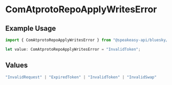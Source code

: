 # ComAtprotoRepoApplyWritesError

## Example Usage

```typescript
import { ComAtprotoRepoApplyWritesError } from "@speakeasy-api/bluesky/models/errors";

let value: ComAtprotoRepoApplyWritesError = "InvalidToken";
```

## Values

```typescript
"InvalidRequest" | "ExpiredToken" | "InvalidToken" | "InvalidSwap"
```